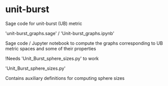 # unit-burst
Sage code for unit-burst (UB) metric


'unit-burst_graphs.sage'  /  'Unit-burst_graphs.ipynb'

Sage code / Jupyter notebook to compute the graphs corresponding to UB metric spaces and some of their properties  

!Needs 'Unit_Burst_sphere_sizes.py' to work


'Unit_Burst_sphere_sizes.py' 

Contains auxiliary definitions for computing sphere sizes
